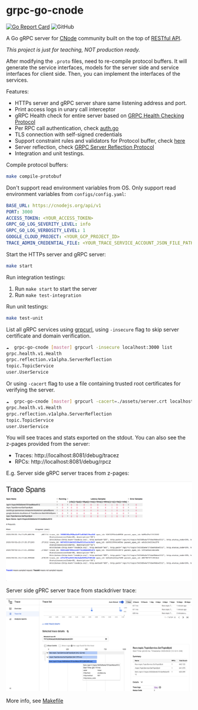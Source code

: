 # grpc-go-cnode

[![Go Report Card](https://goreportcard.com/badge/github.com/mrdulin/grpc-go-cnode)](https://goreportcard.com/report/github.com/mrdulin/grpc-go-cnode)
![GitHub](https://img.shields.io/github/license/mrdulin/grpc-go-cnode)

A Go gRPC server for [CNode](https://cnodejs.org) community built on the top of [RESTful API](https://cnodejs.org/api).

*This project is just for teaching, NOT production ready.*

After modifying the `.proto` files, need to re-compile protocol buffers.
It will generate the service interfaces, models for the server side and service interfaces for client side.
Then, you can implement the interfaces of the services.

Features:

* HTTPs server and gRPC server share same listening address and port.
* Print access logs in unary call interceptor
* gRPC Health check for entire server based on [GRPC Health Checking Protocol](https://github.com/grpc/grpc/blob/master/doc/health-checking.md)
* Per RPC call authentication, check [auth.go](./internal/utils/auth/auth.go)
* TLS connection with self-signed credentials
* Support constraint rules and validators for Protocol buffer, check [here](./internal/protobufs/user/service.proto)
* Server reflection, check [GRPC Server Reflection Protocol](https://github.com/grpc/grpc/blob/master/doc/server-reflection.md)
* Integration and unit testings.

Compile protocol buffers:

```bash
make compile-protobuf
```

Don't support read environment variables from OS. Only support read environment variables from `configs/config.yaml`:
```yaml
BASE_URL: https://cnodejs.org/api/v1
PORT: 3000
ACCESS_TOKEN: <YOUR_ACCESS_TOKEN>
GRPC_GO_LOG_SEVERITY_LEVEL: info
GRPC_GO_LOG_VERBOSITY_LEVEL: 1
GOOGLE_CLOUD_PROJECT: <YOUR_GCP_PROJECT_ID>
TRACE_ADMIN_CREDENTIAL_FILE: <YOUR_TRACE_SERVICE_ACCOUNT_JSON_FILE_PATH>

```

Start the HTTPs server and gRPC server:
```bash
make start
```

Run integration testings:

1. Run `make start` to start the server
2. Run `make test-integration`

Run unit testings:

```bash
make test-unit
```

List all gRPC services using [grpcurl](https://github.com/fullstorydev/grpcurl), using `-insecure` flag to skip server certificate and domain verification.

```bash
☁  grpc-go-cnode [master] grpcurl -insecure localhost:3000 list
grpc.health.v1.Health
grpc.reflection.v1alpha.ServerReflection
topic.TopicService
user.UserService
```

Or using `-cacert` flag to use a file containing trusted root certificates for verifying the server.

```bash
☁  grpc-go-cnode [master] grpcurl -cacert=./assets/server.crt localhost:3000 list
grpc.health.v1.Health
grpc.reflection.v1alpha.ServerReflection
topic.TopicService
user.UserService
```

You will see traces and stats exported on the stdout. You can also see the z-pages provided from the server:

- Traces: http://localhost:8081/debug/tracez
- RPCs: http://localhost:8081/debug/rpcz

E.g. Server side gRPC server traces from z-pages:

![z-pages trace](./assets/z-pages-trace.png)


Server side gPRC server trace from stackdriver trace:

![stackdriver trace](./assets/stackdriver-trace.png)

More info, see [Makefile](./Makefile)
